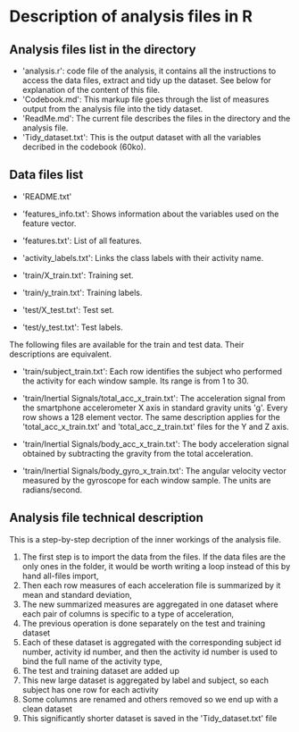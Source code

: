 # Description of analysis files in R

## Analysis files list in the directory
* 'analysis.r': code file of the analysis, it contains all the instructions to access the data files, extract and tidy up the dataset. See below for explanation of the content of this file.
* 'Codebook.md': This markup file goes through the list of measures output from the analysis file into the tidy dataset.
* 'ReadMe.md': The current file describes the files in the directory and the analysis file.
* 'Tidy_dataset.txt': This is the output dataset with all the variables decribed in the codebook (60ko).

## Data files list
- 'README.txt'

- 'features_info.txt': Shows information about the variables used on the feature vector.

- 'features.txt': List of all features.

- 'activity_labels.txt': Links the class labels with their activity name.

- 'train/X_train.txt': Training set.

- 'train/y_train.txt': Training labels.

- 'test/X_test.txt': Test set.

- 'test/y_test.txt': Test labels.

The following files are available for the train and test data. Their descriptions are equivalent. 

- 'train/subject_train.txt': Each row identifies the subject who performed the activity for each window sample. Its range is from 1 to 30. 

- 'train/Inertial Signals/total_acc_x_train.txt': The acceleration signal from the smartphone accelerometer X axis in standard gravity units 'g'. Every row shows a 128 element vector. The same description applies for the 'total_acc_x_train.txt' and 'total_acc_z_train.txt' files for the Y and Z axis. 

- 'train/Inertial Signals/body_acc_x_train.txt': The body acceleration signal obtained by subtracting the gravity from the total acceleration. 

- 'train/Inertial Signals/body_gyro_x_train.txt': The angular velocity vector measured by the gyroscope for each window sample. The units are radians/second.                    

## Analysis file technical description
This is a step-by-step decription of the inner workings of the analysis file.

1. The first step is to import the data from the files. If the data files are the only ones in the folder, it would be worth writing a loop instead of this by hand all-files import,
2. Then each row measures of each acceleration file is summarized by it mean and standard deviation,
3. The new summarized measures are aggregated in one dataset where each pair of columns is specific to a type of acceleration,
4. The previous operation is done separately on the test and training dataset
5. Each of these dataset is aggregated with the corresponding subject id number, activity id number, and then the activity id number is used to bind the full name of the activity type,
6. The test and training dataset are added up
7. This new large dataset is aggregated by label and subject, so each subject has one row for each activity
8. Some columns are renamed and others removed so we end up with a clean dataset
9. This significantly shorter dataset is saved in the 'Tidy_dataset.txt' file